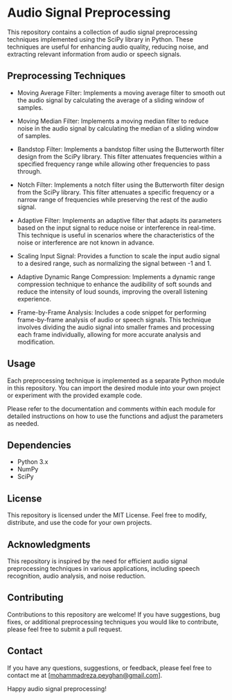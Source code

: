 # Audio Signal Preprocessing

This repository contains a collection of audio signal preprocessing techniques implemented using the SciPy library in Python. These techniques are useful for enhancing audio quality, reducing noise, and extracting relevant information from audio or speech signals.

## Preprocessing Techniques

* Moving Average Filter: Implements a moving average filter to smooth out the audio signal by calculating the average of a sliding window of samples.

* Moving Median Filter: Implements a moving median filter to reduce noise in the audio signal by calculating the median of a sliding window of samples.

* Bandstop Filter: Implements a bandstop filter using the Butterworth filter design from the SciPy library. This filter attenuates frequencies within a specified frequency range while allowing other frequencies to pass through.

* Notch Filter: Implements a notch filter using the Butterworth filter design from the SciPy library. This filter attenuates a specific frequency or a narrow range of frequencies while preserving the rest of the audio signal.

* Adaptive Filter: Implements an adaptive filter that adapts its parameters based on the input signal to reduce noise or interference in real-time. This technique is useful in scenarios where the characteristics of the noise or interference are not known in advance.

* Scaling Input Signal: Provides a function to scale the input audio signal to a desired range, such as normalizing the signal between -1 and 1.

* Adaptive Dynamic Range Compression: Implements a dynamic range compression technique to enhance the audibility of soft sounds and reduce the intensity of loud sounds, improving the overall listening experience.

* Frame-by-Frame Analysis: Includes a code snippet for performing frame-by-frame analysis of audio or speech signals. This technique involves dividing the audio signal into smaller frames and processing each frame individually, allowing for more accurate analysis and modification.

## Usage

Each preprocessing technique is implemented as a separate Python module in this repository. You can import the desired module into your own project or experiment with the provided example code.

Please refer to the documentation and comments within each module for detailed instructions on how to use the functions and adjust the parameters as needed.

## Dependencies

* Python 3.x
* NumPy
* SciPy

## License

This repository is licensed under the MIT License. Feel free to modify, distribute, and use the code for your own projects.

## Acknowledgments

This repository is inspired by the need for efficient audio signal preprocessing techniques in various applications, including speech recognition, audio analysis, and noise reduction.

## Contributing

Contributions to this repository are welcome! If you have suggestions, bug fixes, or additional preprocessing techniques you would like to contribute, please feel free to submit a pull request.

## Contact

If you have any questions, suggestions, or feedback, please feel free to contact me at [mohammadreza.peyghan@gmail.com].

Happy audio signal preprocessing!
